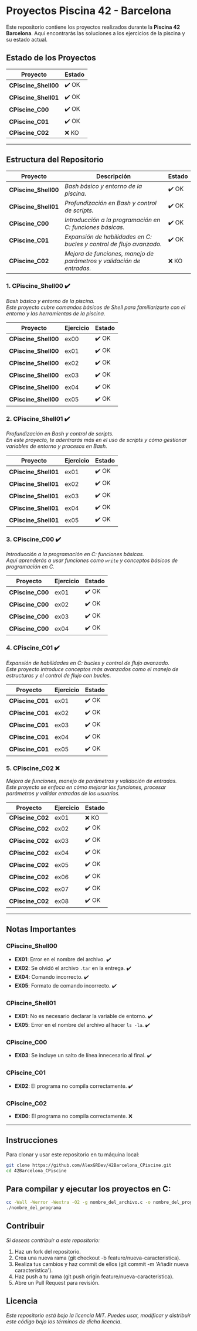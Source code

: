 # Proyectos Piscina 42 - Barcelona

Este repositorio contiene los proyectos realizados durante la **Piscina 42 Barcelona**. Aquí encontrarás las soluciones a los ejercicios de la piscina y su estado actual.

## Estado de los Proyectos

| Proyecto                 | Estado  |
|--------------------------|---------|
| **CPiscine_Shell00**      | ✔️ OK   |
| **CPiscine_Shell01**      | ✔️ OK   |
| **CPiscine_C00**          | ✔️ OK   |
| **CPiscine_C01**          | ✔️ OK   |
| **CPiscine_C02**          | ❌ KO   |

---

## Estructura del Repositorio

| Proyecto                 | Descripción                                             | Estado  |
|--------------------------|---------------------------------------------------------|---------|
| **CPiscine_Shell00**      | _Bash básico y entorno de la piscina._                  | ✔️ OK   |
| **CPiscine_Shell01**      | _Profundización en Bash y control de scripts._          | ✔️ OK   |
| **CPiscine_C00**          | _Introducción a la programación en C: funciones básicas._| ✔️ OK   |
| **CPiscine_C01**          | _Expansión de habilidades en C: bucles y control de flujo avanzado._ | ✔️ OK   |
| **CPiscine_C02**          | _Mejora de funciones, manejo de parámetros y validación de entradas._ | ❌ KO   |

### 1. **CPiscine_Shell00** ✔️
   _Bash básico y entorno de la piscina._  
   _Este proyecto cubre comandos básicos de Shell para familiarizarte con el entorno y las herramientas de la piscina._

| Proyecto            | Ejercicio | Estado |
|---------------------|-----------|--------|
| **CPiscine_Shell00** | ex00      | ✔️ OK  |
| **CPiscine_Shell00** | ex01      | ✔️ OK  |
| **CPiscine_Shell00** | ex02      | ✔️ OK  |
| **CPiscine_Shell00** | ex03      | ✔️ OK  |
| **CPiscine_Shell00** | ex04      | ✔️ OK  |
| **CPiscine_Shell00** | ex05      | ✔️ OK  |

### 2. **CPiscine_Shell01** ✔️
   _Profundización en Bash y control de scripts._  
   _En este proyecto, te adentrarás más en el uso de scripts y cómo gestionar variables de entorno y procesos en Bash._

| Proyecto            | Ejercicio | Estado |
|---------------------|-----------|--------|
| **CPiscine_Shell01** | ex01      | ✔️ OK  |
| **CPiscine_Shell01** | ex02      | ✔️ OK  |
| **CPiscine_Shell01** | ex03      | ✔️ OK  |
| **CPiscine_Shell01** | ex04      | ✔️ OK  |
| **CPiscine_Shell01** | ex05      | ✔️ OK  |

### 3. **CPiscine_C00** ✔️
   _Introducción a la programación en C: funciones básicas._  
   _Aquí aprenderás a usar funciones como `write` y conceptos básicos de programación en C._

| Proyecto            | Ejercicio | Estado |
|---------------------|-----------|--------|
| **CPiscine_C00**     | ex01      | ✔️ OK  |
| **CPiscine_C00**     | ex02      | ✔️ OK  |
| **CPiscine_C00**     | ex03      | ✔️ OK  |
| **CPiscine_C00**     | ex04      | ✔️ OK  |

### 4. **CPiscine_C01** ✔️
   _Expansión de habilidades en C: bucles y control de flujo avanzado._  
   _Este proyecto introduce conceptos más avanzados como el manejo de estructuras y el control de flujo con bucles._

| Proyecto            | Ejercicio | Estado |
|---------------------|-----------|--------|
| **CPiscine_C01**     | ex01      | ✔️ OK  |
| **CPiscine_C01**     | ex02      | ✔️ OK  |
| **CPiscine_C01**     | ex03      | ✔️ OK  |
| **CPiscine_C01**     | ex04      | ✔️ OK  |
| **CPiscine_C01**     | ex05      | ✔️ OK  |

### 5. **CPiscine_C02** ❌
   _Mejora de funciones, manejo de parámetros y validación de entradas._  
   _Este proyecto se enfoca en cómo mejorar las funciones, procesar parámetros y validar entradas de los usuarios._

| Proyecto            | Ejercicio | Estado |
|---------------------|-----------|--------|
| **CPiscine_C02**     | ex01      | ❌ KO  |
| **CPiscine_C02**     | ex02      | ✔️ OK  |
| **CPiscine_C02**     | ex03      | ✔️ OK  |
| **CPiscine_C02**     | ex04      | ✔️ OK  |
| **CPiscine_C02**     | ex05      | ✔️ OK  |
| **CPiscine_C02**     | ex06      | ✔️ OK  |
| **CPiscine_C02**     | ex07      | ✔️ OK  |
| **CPiscine_C02**     | ex08      | ✔️ OK  |

---

## Notas Importantes

### **CPiscine_Shell00**
   - **EX01**: Error en el nombre del archivo. ✔️
   - **EX02**: Se olvidó el archivo `.tar` en la entrega. ✔️
   - **EX04**: Comando incorrecto. ✔️
   - **EX05**: Formato de comando incorrecto. ✔️

### **CPiscine_Shell01**
   - **EX01**: No es necesario declarar la variable de entorno. ✔️
   - **EX05**: Error en el nombre del archivo al hacer `ls -la`. ✔️

### **CPiscine_C00**
   - **EX03**: Se incluye un salto de línea innecesario al final. ✔️

### **CPiscine_C01**
   - **EX02**: El programa no compila correctamente. ✔️

### **CPiscine_C02**
   - **EX00**: El programa no compila correctamente. ❌

---

## Instrucciones

Para clonar y usar este repositorio en tu máquina local:

```bash
git clone https://github.com/AlexGRDev/42Barcelona_CPiscine.git
cd 42Barcelona_CPiscine
```
## Para compilar y ejecutar los proyectos en C:

```bash
cc -Wall -Werror -Wextra -O2 -g nombre_del_archivo.c -o nombre_del_programa
./nombre_del_programa
```

## Contribuir
 _Si deseas contribuir a este repositorio:_
 1. Haz un fork del repositorio.
 2. Crea una nueva rama (git checkout -b feature/nueva-caracteristica).
 3. Realiza tus cambios y haz commit de ellos (git commit -m 'Añadir nueva característica').
 4. Haz push a tu rama (git push origin feature/nueva-caracteristica).
 5. Abre un Pull Request para revisión.
## Licencia
_Este repositorio está bajo la licencia MIT. Puedes usar, modificar y distribuir este código bajo los términos de dicha licencia._
